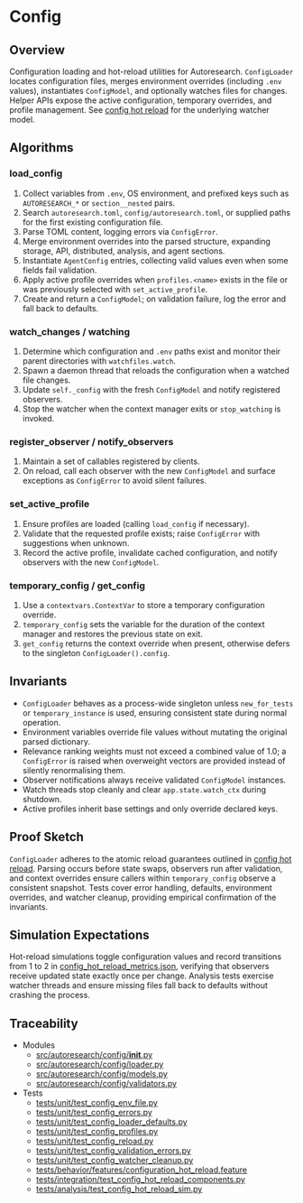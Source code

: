 # Config

## Overview

Configuration loading and hot-reload utilities for Autoresearch. `ConfigLoader`
locates configuration files, merges environment overrides (including `.env`
values), instantiates `ConfigModel`, and optionally watches files for changes.
Helper APIs expose the active configuration, temporary overrides, and profile
management. See [config hot reload](../algorithms/config_hot_reload.md) for the
underlying watcher model.

## Algorithms

### load_config

1. Collect variables from `.env`, OS environment, and prefixed keys such as
   `AUTORESEARCH_*` or `section__nested` pairs.
2. Search `autoresearch.toml`, `config/autoresearch.toml`, or supplied paths
   for the first existing configuration file.
3. Parse TOML content, logging errors via `ConfigError`.
4. Merge environment overrides into the parsed structure, expanding storage,
   API, distributed, analysis, and agent sections.
5. Instantiate `AgentConfig` entries, collecting valid values even when some
   fields fail validation.
6. Apply active profile overrides when `profiles.<name>` exists in the file or
   was previously selected with `set_active_profile`.
7. Create and return a `ConfigModel`; on validation failure, log the error and
   fall back to defaults.

### watch_changes / watching

1. Determine which configuration and `.env` paths exist and monitor their parent
   directories with `watchfiles.watch`.
2. Spawn a daemon thread that reloads the configuration when a watched file
   changes.
3. Update `self._config` with the fresh `ConfigModel` and notify registered
   observers.
4. Stop the watcher when the context manager exits or `stop_watching` is
   invoked.

### register_observer / notify_observers

1. Maintain a set of callables registered by clients.
2. On reload, call each observer with the new `ConfigModel` and surface
   exceptions as `ConfigError` to avoid silent failures.

### set_active_profile

1. Ensure profiles are loaded (calling `load_config` if necessary).
2. Validate that the requested profile exists; raise `ConfigError` with
   suggestions when unknown.
3. Record the active profile, invalidate cached configuration, and notify
   observers with the new `ConfigModel`.

### temporary_config / get_config

1. Use a `contextvars.ContextVar` to store a temporary configuration override.
2. `temporary_config` sets the variable for the duration of the context manager
   and restores the previous state on exit.
3. `get_config` returns the context override when present, otherwise defers to
   the singleton `ConfigLoader().config`.

## Invariants

- `ConfigLoader` behaves as a process-wide singleton unless `new_for_tests` or
  `temporary_instance` is used, ensuring consistent state during normal
  operation.
- Environment variables override file values without mutating the original
  parsed dictionary.
- Relevance ranking weights must not exceed a combined value of 1.0; a
  `ConfigError` is raised when overweight vectors are provided instead of
  silently renormalising them.
- Observer notifications always receive validated `ConfigModel` instances.
- Watch threads stop cleanly and clear `app.state.watch_ctx` during shutdown.
- Active profiles inherit base settings and only override declared keys.

## Proof Sketch

`ConfigLoader` adheres to the atomic reload guarantees outlined in
[config hot reload](../algorithms/config_hot_reload.md). Parsing occurs before
state swaps, observers run after validation, and context overrides ensure
callers within `temporary_config` observe a consistent snapshot. Tests cover
error handling, defaults, environment overrides, and watcher cleanup, providing
empirical confirmation of the invariants.

## Simulation Expectations

Hot-reload simulations toggle configuration values and record transitions from 1
to 2 in [config_hot_reload_metrics.json][r1], verifying that observers receive
updated state exactly once per change. Analysis tests exercise watcher threads
and ensure missing files fall back to defaults without crashing the process.

## Traceability

- Modules
  - [src/autoresearch/config/__init__.py][m1]
  - [src/autoresearch/config/loader.py][m2]
  - [src/autoresearch/config/models.py][m3]
  - [src/autoresearch/config/validators.py][m4]
- Tests
  - [tests/unit/test_config_env_file.py][t1]
  - [tests/unit/test_config_errors.py][t2]
  - [tests/unit/test_config_loader_defaults.py][t3]
  - [tests/unit/test_config_profiles.py][t4]
  - [tests/unit/test_config_reload.py][t5]
  - [tests/unit/test_config_validation_errors.py][t6]
  - [tests/unit/test_config_watcher_cleanup.py][t7]
  - [tests/behavior/features/configuration_hot_reload.feature][t8]
  - [tests/integration/test_config_hot_reload_components.py][t9]
  - [tests/analysis/test_config_hot_reload_sim.py][t10]

[m1]: ../../src/autoresearch/config/__init__.py
[m2]: ../../src/autoresearch/config/loader.py
[m3]: ../../src/autoresearch/config/models.py
[m4]: ../../src/autoresearch/config/validators.py
[t1]: ../../tests/unit/test_config_env_file.py
[t2]: ../../tests/unit/test_config_errors.py
[t3]: ../../tests/unit/test_config_loader_defaults.py
[t4]: ../../tests/unit/test_config_profiles.py
[t5]: ../../tests/unit/test_config_reload.py
[t6]: ../../tests/unit/test_config_validation_errors.py
[t7]: ../../tests/unit/test_config_watcher_cleanup.py
[t8]: ../../tests/behavior/features/configuration_hot_reload.feature
[t9]: ../../tests/integration/test_config_hot_reload_components.py
[t10]: ../../tests/analysis/test_config_hot_reload_sim.py
[r1]: ../../tests/analysis/config_hot_reload_metrics.json
